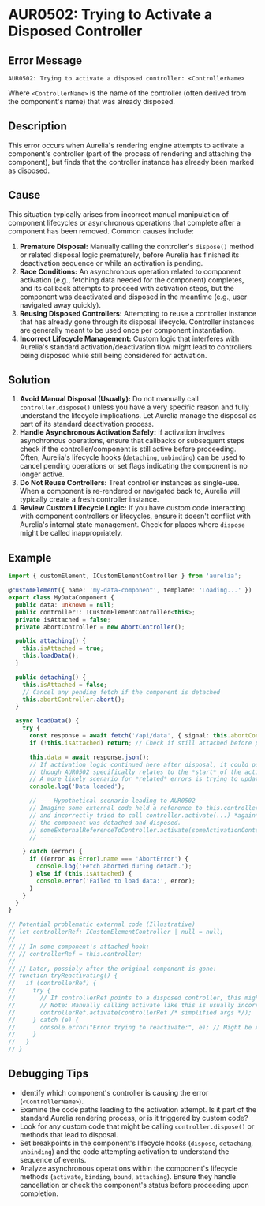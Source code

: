 # AUR0502: Trying to Activate a Disposed Controller

## Error Message

`AUR0502: Trying to activate a disposed controller: <ControllerName>`

Where `<ControllerName>` is the name of the controller (often derived from the component's name) that was already disposed.

## Description

This error occurs when Aurelia's rendering engine attempts to activate a component's controller (part of the process of rendering and attaching the component), but finds that the controller instance has already been marked as disposed.

## Cause

This situation typically arises from incorrect manual manipulation of component lifecycles or asynchronous operations that complete after a component has been removed. Common causes include:

1.  **Premature Disposal:** Manually calling the controller's `dispose()` method or related disposal logic prematurely, before Aurelia has finished its deactivation sequence or while an activation is pending.
2.  **Race Conditions:** An asynchronous operation related to component activation (e.g., fetching data needed for the component) completes, and its callback attempts to proceed with activation steps, but the component was deactivated and disposed in the meantime (e.g., user navigated away quickly).
3.  **Reusing Disposed Controllers:** Attempting to reuse a controller instance that has already gone through its disposal lifecycle. Controller instances are generally meant to be used once per component instantiation.
4.  **Incorrect Lifecycle Management:** Custom logic that interferes with Aurelia's standard activation/deactivation flow might lead to controllers being disposed while still being considered for activation.

## Solution

1.  **Avoid Manual Disposal (Usually):** Do not manually call `controller.dispose()` unless you have a very specific reason and fully understand the lifecycle implications. Let Aurelia manage the disposal as part of its standard deactivation process.
2.  **Handle Asynchronous Activation Safely:** If activation involves asynchronous operations, ensure that callbacks or subsequent steps check if the controller/component is still active before proceeding. Often, Aurelia's lifecycle hooks (`detaching`, `unbinding`) can be used to cancel pending operations or set flags indicating the component is no longer active.
3.  **Do Not Reuse Controllers:** Treat controller instances as single-use. When a component is re-rendered or navigated back to, Aurelia will typically create a fresh controller instance.
4.  **Review Custom Lifecycle Logic:** If you have custom code interacting with component controllers or lifecycles, ensure it doesn't conflict with Aurelia's internal state management. Check for places where `dispose` might be called inappropriately.

## Example

```typescript
import { customElement, ICustomElementController } from 'aurelia';

@customElement({ name: 'my-data-component', template: 'Loading...' })
export class MyDataComponent {
  public data: unknown = null;
  public controller!: ICustomElementController<this>;
  private isAttached = false;
  private abortController = new AbortController();

  public attaching() {
    this.isAttached = true;
    this.loadData();
  }

  public detaching() {
    this.isAttached = false;
    // Cancel any pending fetch if the component is detached
    this.abortController.abort();
  }

  async loadData() {
    try {
      const response = await fetch('/api/data', { signal: this.abortController.signal });
      if (!this.isAttached) return; // Check if still attached before processing

      this.data = await response.json();
      // If activation logic continued here after disposal, it could potentially lead to issues,
      // though AUR0502 specifically relates to the *start* of the activation process.
      // A more likely scenario for *related* errors is trying to update state after disposal.
      console.log('Data loaded');

      // --- Hypothetical scenario leading to AUR0502 ---
      // Imagine some external code held a reference to this.controller
      // and incorrectly tried to call controller.activate(...) *again* after
      // the component was detached and disposed.
      // someExternalReferenceToController.activate(someActivationContext); // Could cause AUR0502
      // ---------------------------------------------

    } catch (error) {
      if ((error as Error).name === 'AbortError') {
        console.log('Fetch aborted during detach.');
      } else if (this.isAttached) {
        console.error('Failed to load data:', error);
      }
    }
  }
}

// Potential problematic external code (Illustrative)
// let controllerRef: ICustomElementController | null = null;
//
// // In some component's attached hook:
// // controllerRef = this.controller;
//
// // Later, possibly after the original component is gone:
// function tryReactivating() {
//   if (controllerRef) {
//     try {
//       // If controllerRef points to a disposed controller, this might trigger AUR0502
//       // Note: Manually calling activate like this is usually incorrect.
//       controllerRef.activate(controllerRef /* simplified args */);
//     } catch (e) {
//       console.error("Error trying to reactivate:", e); // Might be AUR0502
//     }
//   }
// }
```

## Debugging Tips

*   Identify which component's controller is causing the error (`<ControllerName>`).
*   Examine the code paths leading to the activation attempt. Is it part of the standard Aurelia rendering process, or is it triggered by custom code?
*   Look for any custom code that might be calling `controller.dispose()` or methods that lead to disposal.
*   Set breakpoints in the component's lifecycle hooks (`dispose`, `detaching`, `unbinding`) and the code attempting activation to understand the sequence of events.
*   Analyze asynchronous operations within the component's lifecycle methods (`activate`, `binding`, `bound`, `attaching`). Ensure they handle cancellation or check the component's status before proceeding upon completion.
```

